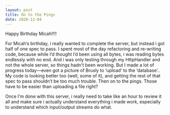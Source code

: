 ```yaml
---
layout: post
title: On to the Pings
date: 2020-12-04
---
```


Happy Birthday Micah!!!!

For Micah’s birthday, i really wanted to complete the server, but instead i got half of one spec to pass.  I spent most of the day refactoring and re-writing code, because while I’d thought I’d been using all bytes, i was reading bytes endlessly with no end.  And i was only testing through my HttpHandler and not the whole server, so things hadn’t been working.  But I made a lot of progress today—even got a picture of Brusly to ‘upload’ to the ‘database’..  My code is looking better too (well, some of it), and getting the rest of that spec to pass shouldn’t be too much trouble.  Then on to the pings.  Those have to be easier than uploading a file right?

Once I’m done with this server, i really need to take like an hour to review it all and make sure i actually understand everything i made work, especially to understand which input/output streams do what.


